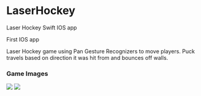 # LaserHockey
Laser Hockey Swift IOS app

<p>First IOS app</p>
<p>Laser Hockey game using Pan Gesture Recognizers to move players. Puck travels based on direction it was hit from and bounces off walls.</p>

<h3>Game Images</h3>
<img src="https://i.imgur.com/JIgRkFX.png"/>
<img src="https://i.imgur.com/Hm5iR58.png"/>